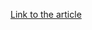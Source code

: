 [Link to the article](https://thehackernews.com/2025/02/us-and-dutch-authorities-dismantle-39.html)
